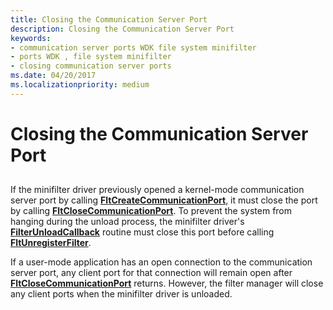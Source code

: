 ```yaml
---
title: Closing the Communication Server Port
description: Closing the Communication Server Port
keywords:
- communication server ports WDK file system minifilter
- ports WDK , file system minifilter
- closing communication server ports
ms.date: 04/20/2017
ms.localizationpriority: medium
---
```


# Closing the Communication Server Port


## <span id="ddk_closing_the_communication_server_port_if"></span><span id="DDK_CLOSING_THE_COMMUNICATION_SERVER_PORT_IF"></span>


If the minifilter driver previously opened a kernel-mode communication server port by calling [**FltCreateCommunicationPort**](/windows-hardware/drivers/ddi/fltkernel/nf-fltkernel-fltcreatecommunicationport), it must close the port by calling [**FltCloseCommunicationPort**](/windows-hardware/drivers/ddi/fltkernel/nf-fltkernel-fltclosecommunicationport). To prevent the system from hanging during the unload process, the minifilter driver's [**FilterUnloadCallback**](/windows-hardware/drivers/ddi/fltkernel/nc-fltkernel-pflt_filter_unload_callback) routine must close this port before calling [**FltUnregisterFilter**](/windows-hardware/drivers/ddi/fltkernel/nf-fltkernel-fltunregisterfilter).

If a user-mode application has an open connection to the communication server port, any client port for that connection will remain open after [**FltCloseCommunicationPort**](/windows-hardware/drivers/ddi/fltkernel/nf-fltkernel-fltclosecommunicationport) returns. However, the filter manager will close any client ports when the minifilter driver is unloaded.

 

